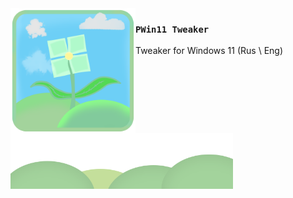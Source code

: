 <img src="./logo.png" align="left" width="200"/>

### `PWin11 Tweaker`

Tweaker for Windows 11 (Rus \ Eng)


<img src="./bg.png" align="center" height="89"/>
